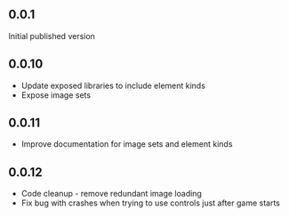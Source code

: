 ## 0.0.1
Initial published version

## 0.0.10
* Update exposed libraries to include element kinds
* Expose image sets

## 0.0.11
* Improve documentation for image sets and element kinds

## 0.0.12
* Code cleanup - remove redundant image loading
* Fix bug with crashes when trying to use controls just after game starts